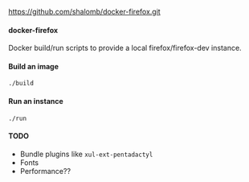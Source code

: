 https://github.com/shalomb/docker-firefox.git


#### docker-firefox

Docker build/run scripts to provide a local firefox/firefox-dev instance.

#### Build an image

    ./build

#### Run an instance

    ./run

#### TODO

* Bundle plugins like `xul-ext-pentadactyl`
* Fonts
* Performance??
